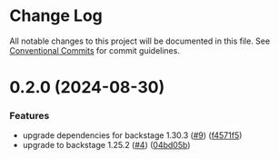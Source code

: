 # Change Log

All notable changes to this project will be documented in this file.
See [Conventional Commits](https://conventionalcommits.org) for commit guidelines.

# 0.2.0 (2024-08-30)

### Features

- upgrade dependencies for backstage 1.30.3 ([#9](https://github.com/segmentio/segment-backstage-plugins/issues/9)) ([f4571f5](https://github.com/segmentio/segment-backstage-plugins/commit/f4571f5a88f32a7a84715235ea9caa0d6d2e1994))
- upgrade to backstage 1.25.2 ([#4](https://github.com/segmentio/segment-backstage-plugins/issues/4)) ([04bd05b](https://github.com/segmentio/segment-backstage-plugins/commit/04bd05b6d31ea9a59c0261241a97b8c5efac0c08))
